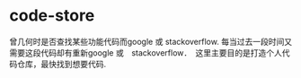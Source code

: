 # code-store
曾几何时是否查找某些功能代码而google 或 stackoverflow. 每当过去一段时间又需要这段代码却有重新google 或　stackoverflow．　这里主要目的是打造个人代码仓库，最快找到想要代码.

